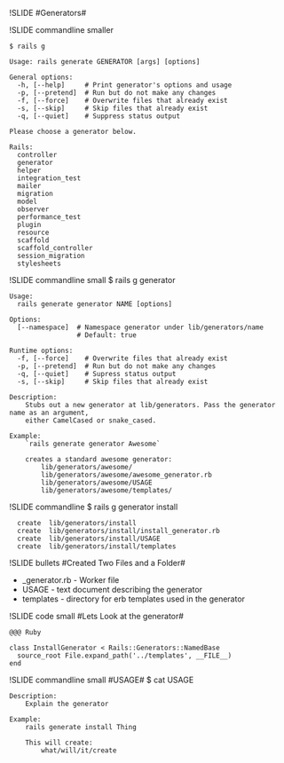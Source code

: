 !SLIDE
#Generators#

!SLIDE commandline smaller

    $ rails g
    
    Usage: rails generate GENERATOR [args] [options]
    
    General options:
      -h, [--help]     # Print generator's options and usage
      -p, [--pretend]  # Run but do not make any changes
      -f, [--force]    # Overwrite files that already exist
      -s, [--skip]     # Skip files that already exist
      -q, [--quiet]    # Suppress status output
    
    Please choose a generator below.
    
    Rails:
      controller
      generator
      helper
      integration_test
      mailer
      migration
      model
      observer
      performance_test
      plugin
      resource
      scaffold
      scaffold_controller
      session_migration
      stylesheets

!SLIDE commandline small
    $ rails g generator
    
    Usage:
      rails generate generator NAME [options]
    
    Options:
      [--namespace]  # Namespace generator under lib/generators/name
                     # Default: true
    
    Runtime options:
      -f, [--force]    # Overwrite files that already exist
      -p, [--pretend]  # Run but do not make any changes
      -q, [--quiet]    # Supress status output
      -s, [--skip]     # Skip files that already exist
    
    Description:
        Stubs out a new generator at lib/generators. Pass the generator name as an argument,
        either CamelCased or snake_cased.
    
    Example:
        `rails generate generator Awesome`
    
        creates a standard awesome generator:
            lib/generators/awesome/
            lib/generators/awesome/awesome_generator.rb
            lib/generators/awesome/USAGE
            lib/generators/awesome/templates/

!SLIDE commandline
    $ rails g generator install
  
      create  lib/generators/install
      create  lib/generators/install/install_generator.rb
      create  lib/generators/install/USAGE
      create  lib/generators/install/templates

!SLIDE bullets
#Created Two Files and a Folder#

* _generator.rb - Worker file
* USAGE - text document describing the generator
* templates - directory for erb templates used in the generator

!SLIDE code small
#Lets Look at the generator#

    @@@ Ruby
  
    class InstallGenerator < Rails::Generators::NamedBase
      source_root File.expand_path('../templates', __FILE__)
    end
    
!SLIDE commandline small
#USAGE#
    $ cat USAGE
    
    Description:
        Explain the generator
    
    Example:
        rails generate install Thing
    
        This will create:
            what/will/it/create
